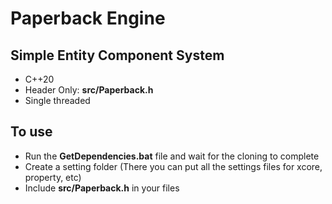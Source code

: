 # **Paperback Engine**

## **Simple Entity Component System**
- C++20
- Header Only: **src/Paperback.h**
- Single threaded

## **To use**
- Run the **GetDependencies.bat** file and wait for the cloning to complete
- Create a setting folder (There you can put all the settings files for xcore, property, etc)
- Include **src/Paperback.h** in your files